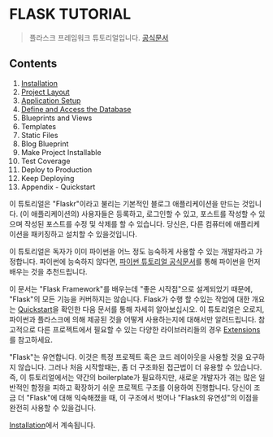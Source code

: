 FLASK TUTORIAL
=================

> 플라스크 프레임워크 튜토리얼입니다.
> [공식문서](https://flask.palletsprojects.com/en/1.1.x/tutorial/)


Contents
---------

1. [Installation](./docs/ch01.md)
2. [Project Layout](./docs/ch02.md)
3. [Application Setup](./docs/ch03.md)
4. [Define and Access the Database](./docs/ch04.md)
5. Blueprints and Views
6. Templates
7. Static Files
8. Blog Blueprint
9. Make Project Installable
10. Test Coverage
11. Deploy to Production
12. Keep Deploying
13. Appendix - Quickstart


이 튜토리얼은 "Flaskr"이라고 불리는 기본적인 블로그 애플리케이션을 만드는 것입니다. (이 애플리케이션의) 사용자들은 등록하고, 로그인할 수 있고, 포스트를 작성할 수 있으며 작성된 포스트를 수정 및 삭제를 할 수 있습니다. 당신은, 다른 컴퓨터에 애플리케이션을 패키징하고 설치할 수 있을것입니다.

이 튜토리얼은 독자가 이미 파이썬을 어느 정도 능숙하게 사용할 수 있는 개발자라고 가정합니다. 파이썬에 능숙하지 않다면, [파이썬 튜토리얼 공식문서](https://docs.python.org/3/tutorial/)를 통해 파이썬을 먼저 배우는 것을 추천드립니다.

이 문서는 "Flask Framework"를 배우는데 "좋은 시작점"으로 설계되었기 때문에, "Flask"의 모든 기능을 커버하지는 않습니다. Flask가 수행 할 수있는 작업에 대한 개요는 [Quickstart](./docs/ch13.md)을 확인한 다음 문서를 통해 자세히 알아보십시오. 이 튜토리얼은 오로지, 파이썬과 플라스크에 의해 제공된 것을 어떻게 사용하는지에 대해서만 알려드립니다. 참고적으로 다른 프로젝트에서 필요할 수 있는 다양한 라이브러리들의 경우 [Extensions](https://flask.palletsprojects.com/en/1.1.x/extensions/#extensions)를 참고하세요.

"Flask"는 유연합니다. 이것은 특정 프로젝트 혹은 코드 레이아웃을 사용할 것을 요구하지 않습니다. 그러나 처음 시작할때는, 좀 더 구조화된 접근법이 더 유용할 수 있습니다. 즉, 이 튜토리얼에서는 약간의 boilerplate가 필요하지만, 새로운 개발자가 겪는 많은 일반적인 함정을 피하고 확장하기 쉬운 프로젝트 구조를 이용하여 진행합니다. 당신이 조금 더 "Flask"에 대해 익숙해졌을 때, 이 구조에서 벗어나 "Flask의 유연성"의 이점을 완전히 사용할 수 있을겁니다.

[Installation](./docs/ch01.md)에서 계속됩니다.